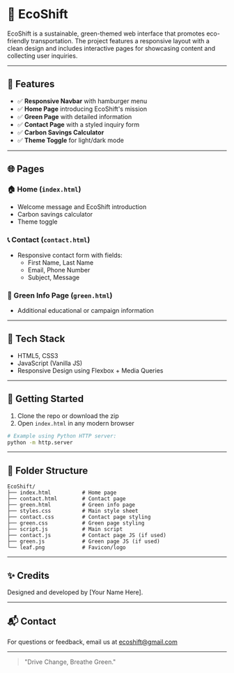 # 🌿 EcoShift

EcoShift is a sustainable, green-themed web interface that promotes eco-friendly transportation. The project features a responsive layout with a clean design and includes interactive pages for showcasing content and collecting user inquiries.

---

## 📌 Features

- ✅ **Responsive Navbar** with hamburger menu
- ✅ **Home Page** introducing EcoShift's mission
- ✅ **Green Page** with detailed information
- ✅ **Contact Page** with a styled inquiry form
- ✅ **Carbon Savings Calculator**
- ✅ **Theme Toggle** for light/dark mode

---

## 🌐 Pages

### 🏠 Home (`index.html`)
- Welcome message and EcoShift introduction
- Carbon savings calculator
- Theme toggle

### 📞 Contact (`contact.html`)
- Responsive contact form with fields:
  - First Name, Last Name
  - Email, Phone Number
  - Subject, Message

### 🌱 Green Info Page (`green.html`)
- Additional educational or campaign information

---

## 🧰 Tech Stack

- HTML5, CSS3
- JavaScript (Vanilla JS)
- Responsive Design using Flexbox + Media Queries

---

## 🚀 Getting Started

1. Clone the repo or download the zip
2. Open `index.html` in any modern browser

```bash
# Example using Python HTTP server:
python -m http.server
```

---

## 📁 Folder Structure

```
EcoShift/
├── index.html          # Home page
├── contact.html        # Contact page
├── green.html          # Green info page
├── styles.css          # Main style sheet
├── contact.css         # Contact page styling
├── green.css           # Green page styling
├── script.js           # Main script
├── contact.js          # Contact page JS (if used)
├── green.js            # Green page JS (if used)
└── leaf.png            # Favicon/logo
```

---

## ✨ Credits

Designed and developed by [Your Name Here].

---

## 📬 Contact

For questions or feedback, email us at [ecoshift@gmail.com](mailto:ecoshift@gmail.com)

---

> "Drive Change, Breathe Green."
